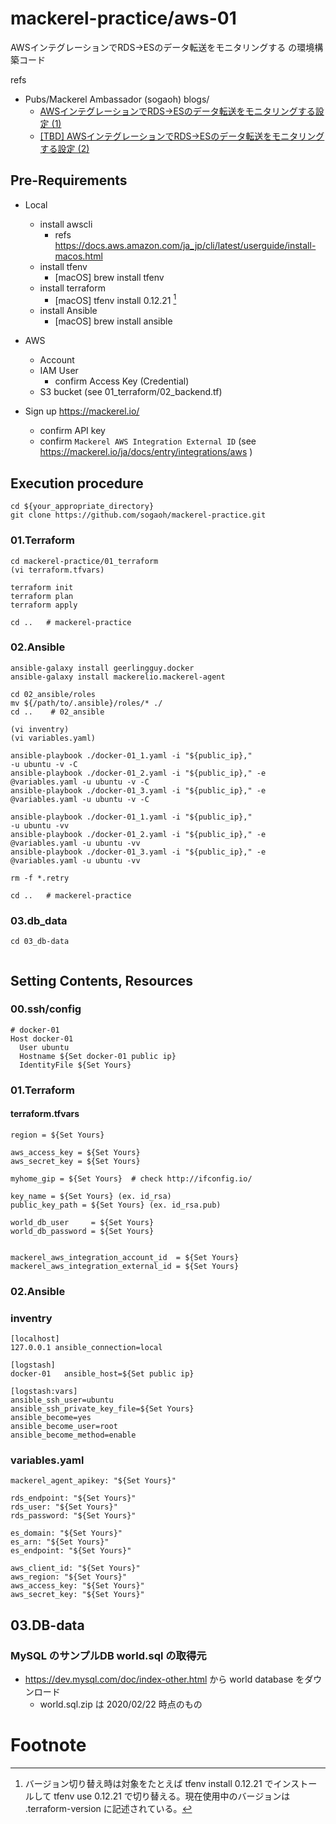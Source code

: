 # mackerel-practice/aws-01 

AWSインテグレーションでRDS->ESのデータ転送をモニタリングする の環境構築コード

refs 
- Pubs/Mackerel Ambassador (sogaoh) blogs/
    - [AWSインテグレーションでRDS->ESのデータ転送をモニタリングする設定 (1)](https://esa-pages.io/p/sharing/6641/posts/710/45e07a9a796f3deda74a.html) 
    - [[TBD] AWSインテグレーションでRDS->ESのデータ転送をモニタリングする設定 (2)]()
    

## Pre-Requirements
- Local 
    - install awscli
        - refs https://docs.aws.amazon.com/ja_jp/cli/latest/userguide/install-macos.html
    - install tfenv
        - [macOS] brew install tfenv
    - install terraform
        - [macOS] tfenv install 0.12.21 [^1]
    - install Ansible
        - [macOS] brew install ansible

- AWS 
    - Account
    - IAM User
        - confirm Access Key (Credential)
    - S3 bucket (see 01_terraform/02_backend.tf)

- Sign up https://mackerel.io/
    - confirm API key 
    - confirm `Mackerel AWS Integration External ID` (see https://mackerel.io/ja/docs/entry/integrations/aws )


## Execution procedure
```
cd ${your_appropriate_directory}
git clone https://github.com/sogaoh/mackerel-practice.git
```

### 01.Terraform
```
cd mackerel-practice/01_terraform
(vi terraform.tfvars)

terraform init
terraform plan
terraform apply

cd ..   # mackerel-practice
```

### 02.Ansible 
```
ansible-galaxy install geerlingguy.docker
ansible-galaxy install mackerelio.mackerel-agent

cd 02_ansible/roles
mv ${/path/to/.ansible}/roles/* ./ 
cd ..    # 02_ansible

(vi inventry)
(vi variables.yaml)

ansible-playbook ./docker-01_1.yaml -i "${public_ip},"                    -u ubuntu -v -C
ansible-playbook ./docker-01_2.yaml -i "${public_ip}," -e @variables.yaml -u ubuntu -v -C 
ansible-playbook ./docker-01_3.yaml -i "${public_ip}," -e @variables.yaml -u ubuntu -v -C 

ansible-playbook ./docker-01_1.yaml -i "${public_ip},"                    -u ubuntu -vv
ansible-playbook ./docker-01_2.yaml -i "${public_ip}," -e @variables.yaml -u ubuntu -vv 
ansible-playbook ./docker-01_3.yaml -i "${public_ip}," -e @variables.yaml -u ubuntu -vv 

rm -f *.retry

cd ..   # mackerel-practice
```

### 03.db_data 
```
cd 03_db-data


```


## Setting Contents, Resources
### 00.ssh/config
``` 
# docker-01
Host docker-01
  User ubuntu
  Hostname ${Set docker-01 public ip}
  IdentityFile ${Set Yours}
```

### 01.Terraform
#### terraform.tfvars
``` 
region = ${Set Yours}

aws_access_key = ${Set Yours}
aws_secret_key = ${Set Yours}

myhome_gip = ${Set Yours}  # check http://ifconfig.io/

key_name = ${Set Yours} (ex. id_rsa)
public_key_path = ${Set Yours} (ex. id_rsa.pub)

world_db_user     = ${Set Yours}
world_db_password = ${Set Yours}


mackerel_aws_integration_account_id  = ${Set Yours} 
mackerel_aws_integration_external_id = ${Set Yours}
```

### 02.Ansible
### inventry
```
[localhost]
127.0.0.1 ansible_connection=local

[logstash]
docker-01   ansible_host=${Set public ip}

[logstash:vars]
ansible_ssh_user=ubuntu
ansible_ssh_private_key_file=${Set Yours}
ansible_become=yes
ansible_become_user=root
ansible_become_method=enable
```

### variables.yaml
``` 
mackerel_agent_apikey: "${Set Yours}"

rds_endpoint: "${Set Yours}"
rds_user: "${Set Yours}"
rds_password: "${Set Yours}"

es_domain: "${Set Yours}"
es_arn: "${Set Yours}"
es_endpoint: "${Set Yours}"

aws_client_id: "${Set Yours}"
aws_region: "${Set Yours}"
aws_access_key: "${Set Yours}"
aws_secret_key: "${Set Yours}"
```

## 03.DB-data

### MySQL のサンプルDB world.sql の取得元
- https://dev.mysql.com/doc/index-other.html から world database をダウンロード
    - world.sql.zip は 2020/02/22 時点のもの
    


# Footnote
[^1]: バージョン切り替え時は対象をたとえば tfenv install 0.12.21 でインストールして tfenv use 0.12.21 で切り替える。現在使用中のバージョンは .terraform-version に記述されている。
